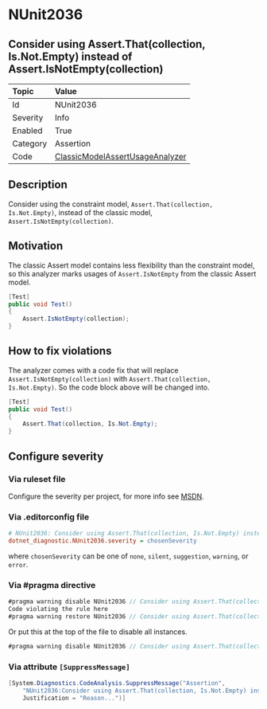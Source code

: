 # NUnit2036

## Consider using Assert.That(collection, Is.Not.Empty) instead of Assert.IsNotEmpty(collection)

| Topic    | Value
| :--      | :--
| Id       | NUnit2036
| Severity | Info
| Enabled  | True
| Category | Assertion
| Code     | [ClassicModelAssertUsageAnalyzer](https://github.com/nunit/nunit.analyzers/blob/3.8.0/src/nunit.analyzers/ClassicModelAssertUsage/ClassicModelAssertUsageAnalyzer.cs)

## Description

Consider using the constraint model, `Assert.That(collection, Is.Not.Empty)`, instead of the classic model, `Assert.IsNotEmpty(collection)`.

## Motivation

The classic Assert model contains less flexibility than the constraint model,
so this analyzer marks usages of `Assert.IsNotEmpty` from the classic Assert model.

```csharp
[Test]
public void Test()
{
    Assert.IsNotEmpty(collection);
}
```

## How to fix violations

The analyzer comes with a code fix that will replace `Assert.IsNotEmpty(collection)` with
`Assert.That(collection, Is.Not.Empty)`. So the code block above will be changed into.

```csharp
[Test]
public void Test()
{
    Assert.That(collection, Is.Not.Empty);
}
```

<!-- start generated config severity -->
## Configure severity

### Via ruleset file

Configure the severity per project, for more info see [MSDN](https://learn.microsoft.com/en-us/visualstudio/code-quality/using-rule-sets-to-group-code-analysis-rules?view=vs-2022).

### Via .editorconfig file

```ini
# NUnit2036: Consider using Assert.That(collection, Is.Not.Empty) instead of Assert.IsNotEmpty(collection)
dotnet_diagnostic.NUnit2036.severity = chosenSeverity
```

where `chosenSeverity` can be one of `none`, `silent`, `suggestion`, `warning`, or `error`.

### Via #pragma directive

```csharp
#pragma warning disable NUnit2036 // Consider using Assert.That(collection, Is.Not.Empty) instead of Assert.IsNotEmpty(collection)
Code violating the rule here
#pragma warning restore NUnit2036 // Consider using Assert.That(collection, Is.Not.Empty) instead of Assert.IsNotEmpty(collection)
```

Or put this at the top of the file to disable all instances.

```csharp
#pragma warning disable NUnit2036 // Consider using Assert.That(collection, Is.Not.Empty) instead of Assert.IsNotEmpty(collection)
```

### Via attribute `[SuppressMessage]`

```csharp
[System.Diagnostics.CodeAnalysis.SuppressMessage("Assertion",
    "NUnit2036:Consider using Assert.That(collection, Is.Not.Empty) instead of Assert.IsNotEmpty(collection)",
    Justification = "Reason...")]
```
<!-- end generated config severity -->
